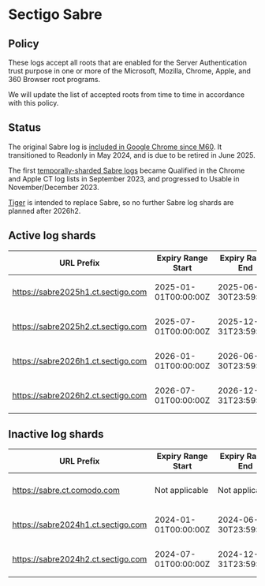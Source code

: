 # Sectigo Sabre

## Policy

These logs accept all roots that are enabled for the Server Authentication trust purpose in one or more of the Microsoft, Mozilla, Chrome, Apple, and 360 Browser root programs.

We will update the list of accepted roots from time to time in accordance with this policy.

## Status

The original Sabre log is [included in Google Chrome since M60](https://issues.chromium.org/issues/41308606). It transitioned to Readonly in May 2024, and is due to be retired in June 2025.

The first [temporally-sharded Sabre logs](https://issues.chromium.org/issues/41308606#comment57) became Qualified in the Chrome and Apple CT log lists in September 2023, and progressed to Usable in November/December 2023.

[Tiger](../crt/tiger) is intended to replace Sabre, so no further Sabre log shards are planned after 2026h2.

## Active log shards

| URL Prefix | Expiry Range<br>Start | Expiry Range<br>End | Public Key (base64) |
|------------|-----------------------|---------------------|---------------------|
| https://sabre2025h1.ct.sectigo.com | 2025-01-01T00:00:00Z | 2025-06-30T23:59:59Z | `MFkwEwYHKoZIzj0CAQYIKoZIzj0DAQc`<br>`DQgAEfi858egjjrMyBK9NV/bbxXSkem`<br>`07B1EMWvuAMAXGWgzEdtYGqFdN+9/kg`<br>`pDCQa5wszGi4/o9XyxdBM20nVWrQQ==` |
| https://sabre2025h2.ct.sectigo.com | 2025-07-01T00:00:00Z | 2025-12-31T23:59:59Z | `MFkwEwYHKoZIzj0CAQYIKoZIzj0DAQc`<br>`DQgAEhRMRLXvzk4HkuXzZZDvntYOZZn`<br>`lZR2pCXta9Yy63kUuuvFbExW4JoNdkG`<br>`sjBr4mL9VjYuut7g1Lp9OClzc2SzA==` |
| https://sabre2026h1.ct.sectigo.com | 2026-01-01T00:00:00Z | 2026-06-30T23:59:59Z | `MFkwEwYHKoZIzj0CAQYIKoZIzj0DAQc`<br>`DQgAEhCa8Nr3YjTyHnuAQr82U2de5UY`<br>`A0fvdYXHPq6wmTuBB7kJx9x82WQ+1Tb`<br>`pUhRmdR8N62yZ6q4oBtziWBNNdqYA==` |
| https://sabre2026h2.ct.sectigo.com | 2026-07-01T00:00:00Z | 2026-12-31T23:59:59Z | `MFkwEwYHKoZIzj0CAQYIKoZIzj0DAQc`<br>`DQgAEzjXK7DkHgtp3J4bk8n7F3Djym6`<br>`mrjKfA7YMePmobwPCVVroyM0x1fAkH6`<br>`eE+ZTVj8Em+ctGqna99CMS0jVk9cw==` |

## Inactive log shards

| URL Prefix | Expiry Range<br>Start | Expiry Range<br>End | Public Key (base64) |
|------------|-----------------------|---------------------|---------------------|
| https://sabre.ct.comodo.com | Not applicable | Not applicable | `MFkwEwYHKoZIzj0CAQYIKoZIzj0DAQc`<br>`DQgAE8m/SiQ8/xfiHHqtls9m7FyOMBg`<br>`4JVZY9CgiixXGz0akvKD6DEL8S0ERmF`<br>`e9U4ZiA0M4kbT5nmuk3I85Sk4bagA==` |
| https://sabre2024h1.ct.sectigo.com | 2024-01-01T00:00:00Z | 2024-06-30T23:59:59Z | `MFkwEwYHKoZIzj0CAQYIKoZIzj0DAQc`<br>`DQgAELAH2zjG8qhRhUf5reoeuptObx4`<br>`ctClrIT7VU3MmToADuyhy5p7Z7RzvlT`<br>`6psFhxwLsjsU1pMIUx+JwsTFF78hQ==` |
| https://sabre2024h2.ct.sectigo.com | 2024-07-01T00:00:00Z | 2024-12-31T23:59:59Z | `MFkwEwYHKoZIzj0CAQYIKoZIzj0DAQc`<br>`DQgAEehBMiucie20quo76a0qB1YWuA+`<br>`//S/xNUz23jLt1CcnqFn7BdxbSwkV0b`<br>`Y3E4Yg339TzYGX8oHXwIGaOSswZ2g==` |
